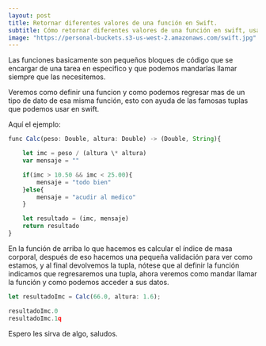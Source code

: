 ```yaml
---
layout: post
title: Retornar diferentes valores de una función en Swift.
subtitle: Cómo retornar diferentes valores de una función en swift, usando tuplas.
image: "https://personal-buckets.s3-us-west-2.amazonaws.com/swift.jpg"
---
```


Las funciones basicamente son pequeños bloques de código que se encargar de una tarea en especifico y que podemos mandarlas llamar siempre que las necesitemos.

Veremos como definir una funcion y como podemos regresar mas de un tipo de dato de esa misma función, esto con ayuda de las famosas tuplas que podemos usar en swift.

Aquí el ejemplo:

```js
func Calc(peso: Double, altura: Double) -> (Double, String){

    let imc = peso / (altura \* altura)
    var mensaje = ""

    if(imc > 10.50 && imc < 25.00){
        mensaje = "todo bien"
    }else{
        mensaje = "acudir al medico"
    }

    let resultado = (imc, mensaje)
    return resultado
}
```

En la función de arriba lo que hacemos es calcular el índice de masa corporal, después de eso hacemos una pequeña validación para ver como estamos, y al final devolvemos la tupla, nótese que al definir la función indicamos que regresaremos una tupla, ahora veremos como mandar llamar la función y como podemos acceder a sus datos.

```js
let resultadoImc = Calc(66.0, altura: 1.6);

resultadoImc.0
resultadoImc.1q
```

Espero les sirva de algo, saludos.
